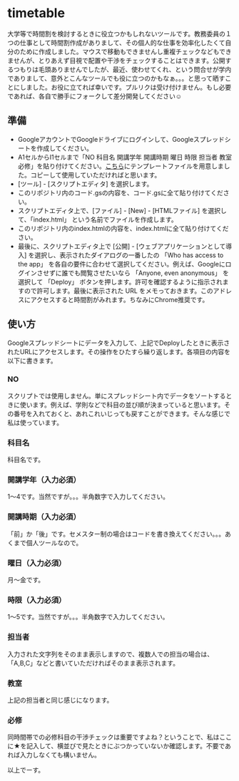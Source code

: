 # timetable
大学等で時間割を検討するときに役立つかもしれないツールです。教務委員の１つの仕事として時間割作成がありまして、その個人的な仕事を効率化したくて自分のために作成しました。マウスで移動もできませんし重複チェックなどもできませんが、とりあえず目視で配置や干渉をチェックすることはできます。公開するつもりは毛頭ありませんでしたが、最近、使わせてくれ、という問合せが学内でありまして、意外とこんなツールでも役に立つのかもなぁ。。。と思って晒すことにしました。お役に立てれば幸いです。プルリクは受け付けません。もし必要であれば、各自で勝手にフォークして差分開発してください☺️

## 準備
- GoogleアカウントでGoogleドライブにログインして、Googleスプレッドシートを作成してください。
- A1セルからI1セルまで「NO&#009;科目名&#009;開講学年&#009;開講時期&#009;曜日&#009;時限&#009;担当者&#009;教室&#009;必修」を貼り付けてください。[こちら](https://docs.google.com/spreadsheets/d/1KM2iRnmxFxJgd-yuOjVpIFYick4ME_hR6781UZDTVrA/edit?usp=sharing)にテンプレートファイルを用意しました。コピーして使用していただければと思います。　
- [ツール] - [スクリプトエディタ] を選択します。
- このリポジトリ内のコード.gsの内容を、コード.gsに全て貼り付けてください。
- スクリプトエディタ上で、[ファイル] - [New] - [HTMLファイル] を選択して、「index.html」 という名前でファイルを作成します。
- このリポジトリ内のindex.htmlの内容を、index.htmlに全て貼り付けてください。
- 最後に、スクリプトエディタ上で [公開] - [ウェブアプリケーションとして導入] を選択し、表示されたダイアログの一番したの 「Who has access to the app」 を各自の要件に合わせて選択してください。例えば、Googleにログインさせずに誰でも閲覧させたいなら 「Anyone, even anonymous」 を選択して 「Deploy」 ボタンを押します。許可を確認するように指示されますので許可します。最後に表示された URL をメモっておきます。このアドレスにアクセスすると時間割がみれます。ちなみにChrome推奨です。

## 使い方
Googleスプレッドシートにデータを入力して、上記でDeployしたときに表示されたURLにアクセスします。その操作をひたすら繰り返します。各項目の内容を以下に書きます。

### NO
スクリプトでは使用しません。単にスプレッドシート内でデータをソートするときに使います。例えば、学則などで科目の並び順が決まっていると思います。その番号を入れておくと、あれこれいじっても戻すことができます。そんな感じで私は使っています。

### 科目名
科目名です。

### 開講学年（入力必須）
1〜4です。当然ですが。。。半角数字で入力してください。

### 開講時期（入力必須）
「前」か「後」です。セメスター制の場合はコードを書き換えてください。。。あくまで個人ツールなので。

### 曜日（入力必須）
月〜金です。

### 時限（入力必須）
1〜5です。当然ですが。。。半角数字で入力してください。

### 担当者
入力された文字列をそのまま表示しますので、複数人での担当の場合は、「A,B,C」などと書いていただければそのまま表示されます。

### 教室
上記の担当者と同じ感じになります。

### 必修
同時間帯での必修科目の干渉チェックは重要ですよね？ということで、私はここに★を記入して、横並びで見たときにぶつかっていないか確認します。不要であれば入力しなくても構いません。

以上でーす。


